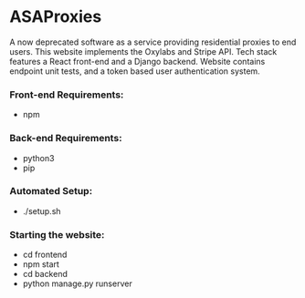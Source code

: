 # ASAProxies
A now deprecated software as a service providing residential proxies to end users. This website implements the Oxylabs and Stripe API. Tech stack features a React front-end and a Django backend. Website contains endpoint unit tests, and a token based user authentication system.

### Front-end Requirements:

- npm

### Back-end Requirements:

- python3
- pip

### Automated Setup:

- ./setup.sh

### Starting the website:

- cd frontend
- npm start
- cd backend
- python manage.py runserver
